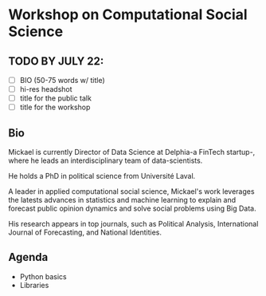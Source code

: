 # Workshop on Computational Social Science

## TODO BY JULY 22: 

- [ ] BIO (50-75 words w/ title)
- [ ] hi-res headshot
- [ ] title for the public talk 
- [ ] title for the workshop

## Bio



Mickael is currently Director of Data Science at Delphia-a FinTech startup-, where he leads an interdisciplinary team of data-scientists.

He holds a PhD in political science from Université Laval. 

A leader in applied computational social science, Mickael's work leverages the latests advances in statistics and machine learning to explain and forecast public opinion dynamics and solve social problems using Big Data.

His research appears in top journals, such as Political Analysis, International Journal of Forecasting, and National Identities.



## Agenda

- Python basics
- Libraries 
